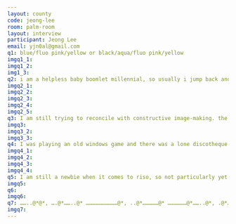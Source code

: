 ```yaml
---
layout: county 
code: jeong-lee
room: palm-room
layout: interview
participant: Jeong Lee
email: yjn0al@gmail.com
q1: blue/fluo pink/yellow or black/aqua/fluo pink/yellow
imgq1_1: 
imgq1_2: 
img1_3: 
q2: i am a helpless baby boomlet millennial, so usually i jump back and forth between the traditional and digital even within one work. Often times, because of my spotty craftsmanship, i rely on digital processes when it comes to color separation/binding/compositional decision making. Usually i try to collage/superimpose both the digital and traditional processes for the fun of it (and sublimity)
imgq2_1: 
imgq2_2: 
imgq2_3: 
imgq2_4: 
imgq2_5: 
q3: I am still trying to reconcile with constructive image-making. the protocol if at all is shuffled occasionally, but i think 6 out of 10 times i usually latch onto (an) object(s) and start building it up with more form until it is hideous but tolerable.
imgq3: 
imgq3_2: 
imgq3_3: 
q4: I was playing an old windows game and there was a lone discotheque in the middle of the town field under development, and I related to it to the core. <3
imgq4_1: 
imgq4_2: 
imgq4_3: 
imgq4_4: 
q5: I am still a newbie when it comes to riso, so not particularly yet at the moment!
imgq5: 
q6: 
imgq6: 
q7: ……..@*@*, ….@*……..@* …………………………@*, ..@*……………@* ………………@*……..@*, .@*……………….@*……….@*……………..@*, @*…………………..@*…@*………………….@*, @*………………………*……………………..@*, .@*…………………………………………….@*, ..@*………………………………………..@*, ….@*…………………………………..@*, ……..@*…………………………..@*, ………..@*……………………@*, …………….@*…………..@*, ……………….@*……@*, ………………….*..@*, ……………………@, ……………………*
imgq7: 
---
```

